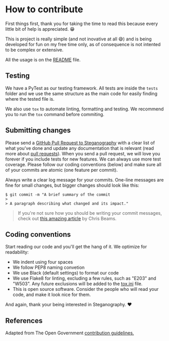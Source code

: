 # How to contribute

First things first, thank you for taking the time to read this because every little bit of help is appreciated. 😁

This is project is really simple (and not inovative at all 😅) and is being developed for fun on my free time only, as of consequence is not intented to be complex or extensive.

All the usage is on the [README](https://github.com/JBizarri/steganography/blob/master/README.md) file.

## Testing

We have a PyTest as our testing framework. All tests are inside the `tests` folder and we use the same structure as the main code for easily finding where the tested file is.

We also use `tox` to automate linting, formatting and testing. We recommend you to run the `tox` command before commiting.

## Submitting changes

Please send a [GitHub Pull Request to Steganography](https://github.com/JBizarri/steganography/compare) with a clear list of what you've done and update any documentation that is relevant (read more about [pull requests](https://docs.github.com/en/github/collaborating-with-issues-and-pull-requests/about-pull-requests)). When you send a pull request, we will love you forever if you include tests for new features. We can always use more test coverage. Please follow our coding conventions (below) and make sure all of your commits are atomic (one feature per commit).

Always write a clear log message for your commits. One-line messages are fine for small changes, but bigger changes should look like this:

    $ git commit -m "A brief summary of the commit
    > 
    > A paragraph describing what changed and its impact."

>If you're not sure how you should be writing your commit messages, check out [this amazing article](https://chris.beams.io/posts/git-commit/) by Chris Beams.

## Coding conventions

Start reading our code and you'll get the hang of it. We optimize for readability:

  * We indent using four spaces
  * We follow PEP8 naming convetion
  * We use Black (default settings) to format our code
  * We use Flake8 for linting, excluding a few rules, such as "E203" and "W503". Any future exclusions will be added to the [tox.ini](tox.ini) file.
  * This is open source software. Consider the people who will read your code, and make it look nice for them.

And again, thank your being interested in Steganography. ❤

## References

Adapted from The Open Government [contribution guidelines.](https://github.com/opengovernment/opengovernment/blob/master/CONTRIBUTING.md)
